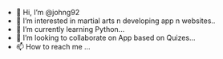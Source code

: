 - 👋 Hi, I’m @johng92
- 👀 I’m interested in martial arts n developing app n websites..
- 🌱 I’m currently learning Python...
- 💞️ I’m looking to collaborate on App based on Quizes...
- 📫 How to reach me ...

<!---
johng92/johng92 is a ✨ special ✨ repository because its `README.md` (this file) appears on your GitHub profile.
You can click the Preview link to take a look at your changes.
--->
